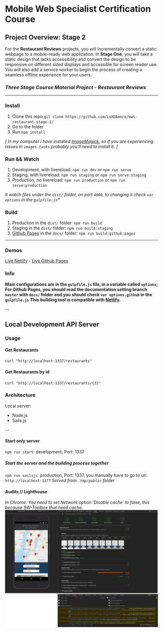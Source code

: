 # Mobile Web Specialist Certification Course

## Project Overview: Stage 2

For the **Restaurant Reviews** projects, you will incrementally convert a static webpage to a mobile-ready web application. In **Stage One**, you will take a static design that lacks accessibility and convert the design to be responsive on different sized displays and accessible for screen reader use. You will also add a service worker to begin the process of creating a seamless offline experience for your users.

### _Three Stage Course Material Project - Restaurant Reviews_

---

### Install

1. Clone this repo `git clone https://github.com/LuXDAmore/mws-restaurant-stage-2/`
2. Go to the folder
3. Run `npm install`

_[ In my computer i have installed [ImageMagick](http://www.imagemagick.org/script/download.php "Go to Download page"), so if you are experiencing issues in `images-tasks` probably you'll need to install it. ]_

### Run && Watch

1. Development, with livereload: `npm run dev` or `npm run serve`
2. Staging, with livereload: `npm run staging` or `npm run serve:staging`
3. Production, no livereload: `npm run production` or `npm run serve:production`

_It watch files under the `dist/` folder, on port `4000`, to changing it check `var options` in the `gulpfile.js`*_

### Build

1. Production in the `dist/` folder: `npm run build`
2. Staging in the `dist/` folder: `npm run build:staging`
3. [Github Pages](https://pages.github.com/ "Github Pages") in the `docs/` folder: `npm run build:github:pages`

---

### Demos

[Live Netlify](https://mws2-restaurant.netlify.com "Demo Netlify") - [Live Github Pages](https://luxdamore.github.io/mws-restaurant-stage-2/ "Demo Github Pages")

### Info

**Main configurations are in the `gulpfile.js` file, in a variable called `options`;**
**For Github Pages, you should read the documentation setting branch `master` with `docs/` folder and you should check `var options.github` in the `gulpfile.js`**
**This building tool is compatible with [Netlify](https://www.netlify.com/ "Netlify").**

--

## Local Development API Server

### Usage

#### Get Restaurants

`curl "http://localhost:1337/restaurants"`

#### Get Restaurants by id

`curl "http://localhost:1337/restaurants/{3}"`

### Architecture

Local server:

- Node.js
- Sails.js

--

#### Start only server

`npm run start`: development, Port: 1337

##### Start the server and the building process together

`npm run sailsjs`: production, Port: 1337, you manually have to go to url `http://localhost:1377`
_Served from `.tmp/public` folder_


#### Audits // Lighthouse
_In Chrome: You need to set Network option 'Disable cache' to false, this because SW-Toolbox that need cache._
![Image of 100% on Lighthouse](https://raw.githubusercontent.com/LuXDAmore/mws-restaurant-stage-2/master/100.jpg)
